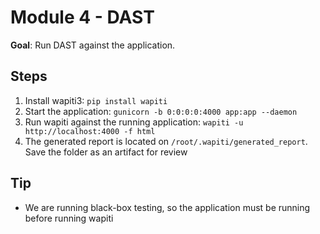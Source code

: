 # Module 4 - DAST

**Goal**: Run DAST against the application.

## Steps

1. Install wapiti3: `pip install wapiti`
2. Start the application: `gunicorn -b 0:0:0:0:4000 app:app --daemon`
3. Run wapiti against the running application: `wapiti -u http://localhost:4000 -f html`
4. The generated report is located on `/root/.wapiti/generated_report`. Save the folder as an artifact for review

## Tip

- We are running black-box testing, so the application must be running before running wapiti
